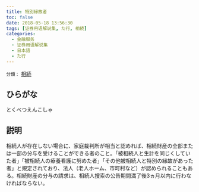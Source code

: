 ```yaml
---
title: 特別縁故者
toc: false
date: 2018-05-18 13:56:30
tags: [证券用语解说集, た行, 相続]
categories:
  - 金融服务
  - 证券用语解说集
  - 日本語
  - た行
---
```


`分類：` [相続](/tags/相続/)

## ひらがな

とくべつえんこしゃ

## 説明

相続人が存在しない場合に、家庭裁判所が相当と認めれば、相続財産の全部または一部の分与を受けることができる者のこと。「被相続人と生計を同じくしていた者」「被相続人の療養看護に努めた者」「その他被相続人と特別の縁故があった者」と規定されており、法人（老人ホーム、市町村など）が認められることもある。相続財産の分与の請求は、相続人捜索の公告期間満了後3ヵ月以内に行わなければならない。
